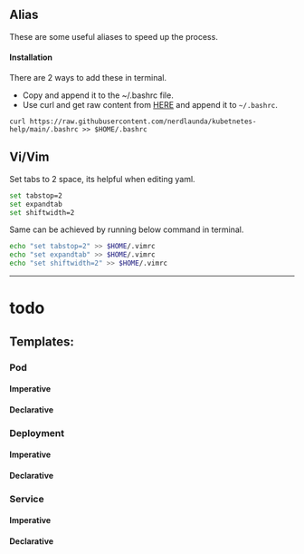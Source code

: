 ## Alias

These are some useful aliases to speed up the process.
#### Installation
There are 2 ways to add these in terminal. 
- Copy and append it to the ~/.bashrc file.
- Use curl and get raw content from [HERE](https://raw.githubusercontent.com/nerdlaunda/kubetnetes-help/main/.bashrc) and append it to `~/.bashrc`.
```
curl https://raw.githubusercontent.com/nerdlaunda/kubetnetes-help/main/.bashrc >> $HOME/.bashrc
```

## Vi/Vim

Set tabs to 2 space, its helpful when editing yaml.
```bash
set tabstop=2
set expandtab
set shiftwidth=2
```

Same can be achieved by running below command in terminal.
```bash
echo "set tabstop=2" >> $HOME/.vimrc
echo "set expandtab" >> $HOME/.vimrc
echo "set shiftwidth=2" >> $HOME/.vimrc
```

---
# todo
## Templates:
### Pod
#### Imperative

#### Declarative

### Deployment
#### Imperative

#### Declarative

### Service
#### Imperative

#### Declarative